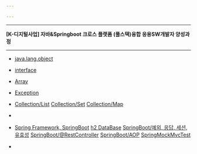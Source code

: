 ```yaml
---

---
```


---

**[K-디지털사업] 자바&Springboot 크로스 플랫폼 (풀스택)융합 응용SW개발자 양성과정**

---
- [java.lang.object](DailyPatch/DailyPatch_24_11/24_11_15.md)
- [interface](DailyPatch/DailyPatch_24_11/24_11_18.md)
- [Array](DailyPatch/DailyPatch_24_11/24_11_19.md)
- [Exception](DailyPatch/DailyPatch_24_11/24_11_22.md)
- [Collection/List](DailyPatch/DailyPatch_24_11/24_11_25.md)
  [Collection/Set](DailyPatch/DailyPatch_24_11/24_11_26.md)
  [Collection/Map](DailyPatch/DailyPatch_24_11/24_11_27.md)
- 


- [Spring Framework, SpringBoot](DailyPatch/DailyPatch_25_01/25_01_22.md)
  [h2 DataBase](DailyPatch/DailyPatch_25_01/25_01_23.md)
  [SpringBoot/예외, 응답, 세션, 유효성](DailyPatch/DailyPatch_25_01/25_01_24.md)
  [SpringBoot/@RestController](DailyPatch/DailyPatch_25_01/25_01_31.md)
  [SpringBoot/AOP](DailyPatch/DailyPatch_25_02/25_02_03.md)
  [SpringMockMvcTest](DailyPatch/DailyPatch_25_02/25_02_03.md)
- 

